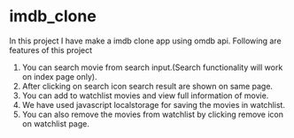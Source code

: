 # imdb_clone


In this project I have make a imdb clone app using omdb api. Following are features of this project


1. You can search movie from search input.(Search functionality will work on index page only).
2. After clicking on search icon search result are shown on same page.
3. You can add to watchlist movies and view full information of movie.
4. We have used javascript localstorage for saving the movies in watchlist.
5. You can also remove the movies from watchlist by clicking remove icon on watchlist page.
 
